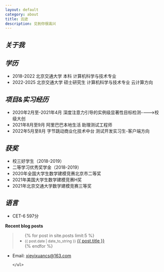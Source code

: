 ```yaml
---
layout: default
category: about
title: 云迹
description: 见到你很高兴
---
```


<section class="about-me inner">
  <h1>
    <span class="hello">
      <em>关于我</em>
    </span>
  </h1>
</section>

<!-- <section class="about-me inner">
  <p>
     <strong> 研究方向 </strong>
     <ul class="show-list">
     	<li>multi-agent RL</li>
     	<li>cloud computing</li>
     </ul>
  <p>
</section> -->

<section class="about-me inner">
<h2>
    <span class="hello">
      <em>学历</em>
    </span>
  </h2>
  <ul class="show-list">
     	<li>2018-2022 北京交通大学 本科 计算机科学与技术专业</li>
     	<li>2022-2025 北京交通大学 硕士研究生 计算机科学与技术专业 云计算方向</li>
     </ul>

  <h2>
    <span class="hello">
      <em>项目&实习经历</em>
    </span>
  </h2>
  <ul class="show-list">
     	<li>2020年2月至-2021年4月 深度注意力引导的实例级显著性目标检测---->校级大创</li>
     	<li>2021年8月至9月 阿里巴巴本地生活 助理测试工程师</li>
     	<li>2022年5月至8月 字节跳动商业化技术中台 测试开发实习生-客户端方向</li>
     </ul>



<h2>
    <span class="hello">
      <em>获奖</em>
    </span>
  </h2>
  <ul class="show-list">
     	<li>校三好学生（2018-2019）</li>
     	<li>二等学习优秀奖学金（2018-2019）</li>
     	<li>2020年全国大学生数学建模竞赛北京市二等奖</li>
        <li>2021年美国大学生数学建模竞赛H奖</li>
        <li>2021年北京交通大学数学建模竞赛三等奖</li>
     </ul>


<h2>
    <span class="hello">
      <em>语言</em>
    </span>
  </h2>
  <ul class="show-list">
     	<li>CET-6 597分</li>
     </ul>
</section>





<section class="inner">
  <div class="post-recents-in-index">
    <strong>Recent blog posts</strong>
  </div>
  <blockquote>
    <ul class="blog-list">
      {% for post in site.posts limit:5 %}
      <li class="post-list-in-index">
      <small class="post-list-date-in-index">{{ post.date | date_to_string }}</small>
      <a href="{{ post.url }}" title="{{ post.title }}">{{ post.title }}</a>
      </li>
      {% endfor %}
    </ul>
  </blockquote>
  <div class="spacer"></div>
</section>

<section class="inner">
  <p>
    <ul class="show-list">
      <li>Email: <a href="https://mail.163.com/">xieyixuancs@163.com</a></li>

    </ul>
  </p>
</section>

<!-- <section class="inner">
  <p>
    If you are interested in me, you can access to my <a href="/nijiazhi_resume.pdf"><strong>Resume</strong></a> for more details.
    <ul class="show-list">
      <li>Email: <a href="https://mail.qq.com/">954142793@qq.com</a></li>
      <li>Google Scholar: <a href="https://scholar.google.com/citations?user=hHi46EcAAAAJ">Jiazhi Ni</a></li>
      <li>Kaggle: <a href="https://www.Kaggle.com/nijiazhi">Andy</a></li>
      <li>Github: <a href="https://github.com/nijiazhi">github.com/nijiazhi</a></li>
      <li>知乎：<a href="https://www.zhihu.com/people/andy-3-36/activities">写代码的段子手</a></li>
      <li>码云Git：<a href="https://gitee.com/nijiazhi/events">gitee.com/nijiazhi</a></li>
      <li>开源中国：<a href="https://my.oschina.net/njz">njz_andy</a></li>
    </ul>
  </p>
</section> -->